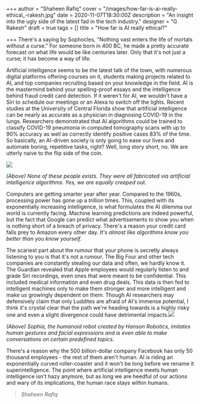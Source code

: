 +++
author = "Shaheen Rafiq"
cover = "/images/how-far-is-ai-really-ethical_-rakesh.jpg"
date = 2020-11-07T18:30:00Z
description = "An insight into the ugly side of the latest fad in the tech industry."
designer = "G Rakesh"
draft = true
tags = []
title = "How far is AI really ethical?"

+++
There's a saying by Sophocles, "Nothing vast enters the life of mortals without a curse." For someone born in 400 BC, he made a pretty accurate forecast on what life would be like centuries later. Only that it's not just a curse; it has become a way of life.

Artificial intelligence seems to be the latest talk of the town, with numerous digital platforms offering courses on it, students making projects related to AI, and top companies recruiting based on your knowledge in the field. AI is the mastermind behind your spelling-proof essays and the intelligence behind fraud credit card detection. If it weren't for AI, we wouldn't have a Siri to schedule our meetings or an Alexa to switch off the lights. Recent studies at the University of Central Florida show that artificial intelligence can be nearly as accurate as a physician in diagnosing COVID-19 in the lungs. Researchers demonstrated that AI algorithms could be trained to classify COVID-19 pneumonia in computed tomography scans with up to 90% accuracy as well as correctly identify positive cases 83% of the time. So basically, an AI-driven society is only going to ease our lives and automate boring, repetitive tasks, right? Well, long story short, no. We are utterly naive to the flip side of the coin.

![](/images/ai-ethical3.png)

_(Above) None of these people exists. They were all fabricated via artificial intelligence algorithms. Yes, we are equally creeped out._

Computers are getting smarter year after year. Compared to the 1960s, processing power has gone up a _trillion_ times. This, coupled with its exponentially increasing intelligence, is what formulates the AI dilemma our world is currently facing. Machine learning predictions are indeed powerful, but the fact that Google can predict what advertisements to show you when is nothing short of a breach of privacy. There's a reason your credit card falls prey to Amazon every other day. _It's almost like algorithms know you better than you know yourself._

The scariest part about the rumour that your phone is secretly always listening to you is that it's not a rumour. The Big Four and other tech companies are constantly stealing our data and often, we hardly know it. The Guardian revealed that Apple employees would regularly listen to and grade Siri recordings, even ones that were meant to be confidential. This included medical information and even drug deals. This data is then fed to intelligent machines only to make them stronger and more intelligent and make us growingly dependent on them. Though AI researchers may defensively claim that only Luddites are afraid of AI's immense potential, I think it's crystal clear that the path we're heading towards is a highly risky one and even a slight divergence could have detrimental impacts.![](/images/ai-ethical-4.png)

_(Above) Sophia, the humanoid robot created by Hanson Robotics, imitates human gestures and facial expressions and is even able to make conversations on certain predefined topics._

There's a reason why the 500 billion-dollar company Facebook has only 50 thousand employees - the rest of them aren't human. AI is riding an exponentially curved roller-coaster and it won't be long before we rename it superintelligence. The point where artificial intelligence meets human intelligence isn't hazy anymore, but as long we are heedful of our actions and wary of its implications, the human race stays within humans.

> _Shaheen Rafiq_